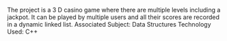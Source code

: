 The project is a 3 D casino game where there are multiple levels including a jackpot. It can be played by multiple users and all their scores are recorded in a dynamic linked list. 
Associated Subject: Data Structures
Technology Used: C++
